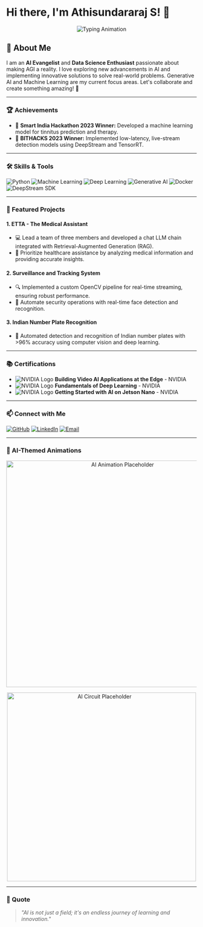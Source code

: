 # Hi there, I'm Athisundararaj S! 👋

<p align="center">
  <img src="https://readme-typing-svg.herokuapp.com?color=%2336BCF7&size=20&center=true&vCenter=true&lines=AI+Evangelist+%7C+Data+Science+Student;Dreaming+to+Make+AGI+a+Reality;Let's+Build+the+Future+with+AI" alt="Typing Animation"/>
</p>

## 🚀 About Me
I am an **AI Evangelist** and **Data Science Enthusiast** passionate about making AGI a reality. I love exploring new advancements in AI and implementing innovative solutions to solve real-world problems. Generative AI and Machine Learning are my current focus areas. Let's collaborate and create something amazing! 🌟

---

### 🏆 Achievements
- 🥇 **Smart India Hackathon 2023 Winner:** Developed a machine learning model for tinnitus prediction and therapy.
- 🥇 **BITHACKS 2023 Winner:** Implemented low-latency, live-stream detection models using DeepStream and TensorRT.

---

### 🛠️ Skills & Tools
<p>
  <img src="https://img.shields.io/badge/Python-3776AB?style=for-the-badge&logo=python&logoColor=white" alt="Python"/>
  <img src="https://img.shields.io/badge/Machine%20Learning-FF6F00?style=for-the-badge&logo=ml&logoColor=white" alt="Machine Learning"/>
  <img src="https://img.shields.io/badge/Deep%20Learning-00599C?style=for-the-badge&logo=pytorch&logoColor=white" alt="Deep Learning"/>
  <img src="https://img.shields.io/badge/Generative%20AI-4CAF50?style=for-the-badge&logo=ai&logoColor=white" alt="Generative AI"/>
  <img src="https://img.shields.io/badge/Docker-2496ED?style=for-the-badge&logo=docker&logoColor=white" alt="Docker"/>
  <img src="https://img.shields.io/badge/DeepStream%20SDK-FF4500?style=for-the-badge&logo=nvidia&logoColor=white" alt="DeepStream SDK"/>
</p>

---

### 🌟 Featured Projects

#### **1. ETTA - The Medical Assistant**
- 💻 Lead a team of three members and developed a chat LLM chain integrated with Retrieval-Augmented Generation (RAG).
- 🎯 Prioritize healthcare assistance by analyzing medical information and providing accurate insights.

#### **2. Surveillance and Tracking System**
- 🔍 Implemented a custom OpenCV pipeline for real-time streaming, ensuring robust performance.
- 🤖 Automate security operations with real-time face detection and recognition.

#### **3. Indian Number Plate Recognition**
- 🚗 Automated detection and recognition of Indian number plates with >96% accuracy using computer vision and deep learning.

---

### 📚 Certifications
- ![NVIDIA Logo](https://img.icons8.com/color/48/000000/nvidia.png) **Building Video AI Applications at the Edge** - NVIDIA
- ![NVIDIA Logo](https://img.icons8.com/color/48/000000/nvidia.png) **Fundamentals of Deep Learning** - NVIDIA
- ![NVIDIA Logo](https://img.icons8.com/color/48/000000/nvidia.png) **Getting Started with AI on Jetson Nano** - NVIDIA

---

### 📫 Connect with Me
<p>
  <a href="https://github.com/AThiCMK"><img src="https://img.shields.io/badge/GitHub-171515?style=for-the-badge&logo=github&logoColor=white" alt="GitHub"/></a>
  <a href="https://www.linkedin.com/in/athisundararaj-s/"><img src="https://img.shields.io/badge/LinkedIn-0077B5?style=for-the-badge&logo=linkedin&logoColor=white" alt="LinkedIn"/></a>
  <a href="mailto:er.ritthykm@gmail.com"><img src="https://img.shields.io/badge/Email-D14836?style=for-the-badge&logo=gmail&logoColor=white" alt="Email"/></a>
</p>

---

### 🌌 AI-Themed Animations
<p align="center">
  <img src="https://via.placeholder.com/600x400?text=AI+Animation+Placeholder" alt="AI Animation Placeholder" width="600"/>
</p>

<p align="center">
  <img src="https://via.placeholder.com/500x300?text=AI+Circuit+Placeholder" alt="AI Circuit Placeholder" width="500"/>
</p>

---

### 🖖 Quote
> *"AI is not just a field; it's an endless journey of learning and innovation."*
